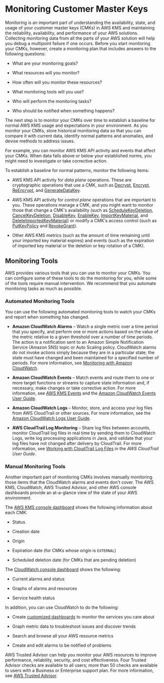 # Monitoring Customer Master Keys<a name="monitoring-overview"></a>

Monitoring is an important part of understanding the availability, state, and usage of your customer master keys \(CMKs\) in AWS KMS and maintaining the reliability, availability, and performance of your AWS solutions\. Collecting monitoring data from all the parts of your AWS solution will help you debug a multipoint failure if one occurs\. Before you start monitoring your CMKs, however, create a monitoring plan that includes answers to the following questions:

+ What are your monitoring goals?

+ What resources will you monitor?

+ How often will you monitor these resources?

+ What monitoring tools will you use?

+ Who will perform the monitoring tasks?

+ Who should be notified when something happens?

The next step is to monitor your CMKs over time to establish a baseline for normal AWS KMS usage and expectations in your environment\. As you monitor your CMKs, store historical monitoring data so that you can compare it with current data, identify normal patterns and anomalies, and devise methods to address issues\.

For example, you can monitor AWS KMS API activity and events that affect your CMKs\. When data falls above or below your established norms, you might need to investigate or take corrective action\.

To establish a baseline for normal patterns, monitor the following items:

+ AWS KMS API activity for *data plane* operations\. These are cryptographic operations that use a CMK, such as [Decrypt](http://docs.aws.amazon.com/kms/latest/APIReference/API_Decrypt.html), [Encrypt](http://docs.aws.amazon.com/kms/latest/APIReference/API_Encrypt.html), [ReEncrypt](http://docs.aws.amazon.com/kms/latest/APIReference/API_ReEncrypt.html), and [GenerateDataKey](http://docs.aws.amazon.com/kms/latest/APIReference/API_GenerateDataKey.html)\.

+ AWS KMS API activity for *control plane* operations that are important to you\. These operations manage a CMK, and you might want to monitor those that change a CMK's availability \(such as [ScheduleKeyDeletion](http://docs.aws.amazon.com/kms/latest/APIReference/API_ScheduleKeyDeletion.html), [CancelKeyDeletion](http://docs.aws.amazon.com/kms/latest/APIReference/API_CancelKeyDeletion.html), [DisableKey](http://docs.aws.amazon.com/kms/latest/APIReference/API_DisableKey.html), [EnableKey](http://docs.aws.amazon.com/kms/latest/APIReference/API_EnableKey.html), [ImportKeyMaterial](http://docs.aws.amazon.com/kms/latest/APIReference/API_ImportKeyMaterial.html), and [DeleteImportedKeyMaterial](http://docs.aws.amazon.com/kms/latest/APIReference/API_DeleteImportedKeyMaterial.html)\) or modify a CMK's access control \(such as [PutKeyPolicy](http://docs.aws.amazon.com/kms/latest/APIReference/API_PutKeyPolicy.html) and [RevokeGrant](http://docs.aws.amazon.com/kms/latest/APIReference/API_RevokeGrant.html)\)\.

+ Other AWS KMS metrics \(such as the amount of time remaining until your imported key material expires\) and events \(such as the expiration of imported key material or the deletion or key rotation of a CMK\)\.

## Monitoring Tools<a name="monitoring-tools"></a>

AWS provides various tools that you can use to monitor your CMKs\. You can configure some of these tools to do the monitoring for you, while some of the tools require manual intervention\. We recommend that you automate monitoring tasks as much as possible\.

### Automated Monitoring Tools<a name="monitoring-tools-automated"></a>

You can use the following automated monitoring tools to watch your CMKs and report when something has changed\.

+ **Amazon CloudWatch Alarms** – Watch a single metric over a time period that you specify, and perform one or more actions based on the value of the metric relative to a given threshold over a number of time periods\. The action is a notification sent to an Amazon Simple Notification Service \(Amazon SNS\) topic or Auto Scaling policy\. CloudWatch alarms do not invoke actions simply because they are in a particular state; the state must have changed and been maintained for a specified number of periods\. For more information, see [Monitoring with Amazon CloudWatch](monitoring-cloudwatch.md)\.

+ **Amazon CloudWatch Events** – Match events and route them to one or more target functions or streams to capture state information and, if necessary, make changes or take corrective action\. For more information, see [AWS KMS Events](monitoring-cloudwatch.md#kms-events) and the [Amazon CloudWatch Events User Guide](http://docs.aws.amazon.com/AmazonCloudWatch/latest/events/)\.

+ **Amazon CloudWatch Logs** – Monitor, store, and access your log files from AWS CloudTrail or other sources\. For more information, see the [Amazon CloudWatch Logs User Guide](http://docs.aws.amazon.com/AmazonCloudWatch/latest/logs/)\.

+ **AWS CloudTrail Log Monitoring** – Share log files between accounts, monitor CloudTrail log files in real time by sending them to CloudWatch Logs, write log processing applications in Java, and validate that your log files have not changed after delivery by CloudTrail\. For more information, see [Working with CloudTrail Log Files](http://docs.aws.amazon.com/awscloudtrail/latest/userguide/cloudtrail-working-with-log-files.html) in the *AWS CloudTrail User Guide*\. 

### Manual Monitoring Tools<a name="monitoring-tools-manual"></a>

Another important part of monitoring CMKs involves manually monitoring those items that the CloudWatch alarms and events don't cover\. The AWS KMS, CloudWatch, AWS Trusted Advisor, and other AWS console dashboards provide an at\-a\-glance view of the state of your AWS environment\.

The [AWS KMS console dashboard](https://console.aws.amazon.com/iam/home#encryptionKeys) shows the following information about each CMK:

+ Status

+ Creation date

+ Origin

+ Expiration date \(for CMKs whose origin is `EXTERNAL`\)

+ Scheduled deletion date \(for CMKs that are pending deletion\)

The [CloudWatch console dashboard](https://console.aws.amazon.com/cloudwatch/home) shows the following:

+ Current alarms and status

+ Graphs of alarms and resources

+ Service health status

In addition, you can use CloudWatch to do the following:

+ Create [customized dashboards](http://docs.aws.amazon.com/AmazonCloudWatch/latest/DeveloperGuide/CloudWatch_Dashboards.html) to monitor the services you care about

+ Graph metric data to troubleshoot issues and discover trends

+ Search and browse all your AWS resource metrics

+ Create and edit alarms to be notified of problems

AWS Trusted Advisor can help you monitor your AWS resources to improve performance, reliability, security, and cost effectiveness\. Four Trusted Advisor checks are available to all users; more than 50 checks are available to users with a Business or Enterprise support plan\. For more information, see [AWS Trusted Advisor](https://aws.amazon.com/premiumsupport/trustedadvisor/)\.